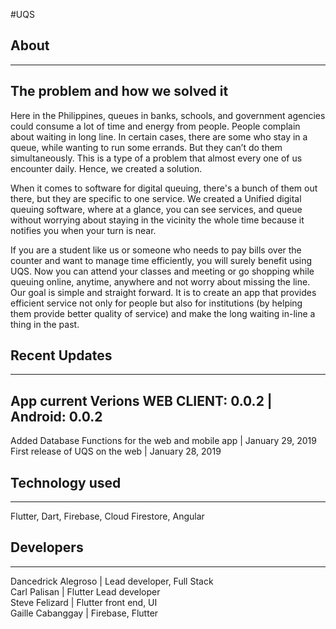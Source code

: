 #UQS

## About
----------------------------------------------------------
The problem and how we solved it
----------------------------------------------------------

Here in the Philippines, queues in banks, schools, and government agencies could consume a lot of time and energy from people. People complain about waiting in long line. In certain cases, there are some who stay in a queue, while wanting to run some errands. But they can’t do them simultaneously. This is a type of a problem that almost every one of us encounter daily. Hence, we created a solution.

When it comes to software for digital queuing, there's a bunch of them out there, but they are specific to one service. We created a Unified digital queuing software, where at a glance, you can see services, and queue without worrying about staying in the vicinity the whole time because it notifies you when your turn is near.

If you are a student like us or someone who needs to pay bills over the counter and want to manage time efficiently, you will surely benefit using UQS. Now you can attend your classes and meeting or go shopping while queuing online, anytime, anywhere and not worry about missing the line. Our goal is simple and straight forward. It is to create an app that provides efficient service not only for people but also for institutions (by helping them provide better quality of service) and make the long waiting in-line a thing in the past.


## Recent Updates
----------------------------------------------------------
App current Verions WEB CLIENT: 0.0.2  | Android: 0.0.2 
----------------------------------------------------------

Added Database Functions for the web and mobile app | January 29, 2019 <br/>
First release of UQS on the web | January 28, 2019 <br/>

## Technology used
----------------------------------------------------------
Flutter, Dart, Firebase, Cloud Firestore, Angular

## Developers
----------------------------------------------------------
Dancedrick Alegroso | Lead developer, Full Stack  <br/>
Carl Palisan | Flutter Lead developer <br/>
Steve Felizard | Flutter front end, UI <br/>
Gaille Cabanggay | Firebase, Flutter <br/>
